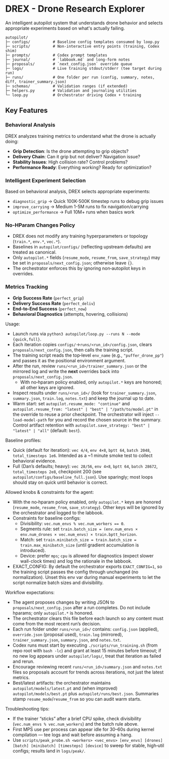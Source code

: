 # DREX - Drone Research Explorer

An intelligent autopilot system that understands drone behavior and selects appropriate experiments based on what's actually failing.

```
autopilot/
├─ configs/          # Baseline config templates consumed by loop.py
├─ scripts/          # Non-interactive entry points (training, Codex shim)
├─ prompts/          # Codex prompt templates
├─ journal/          # `labbook.md` and long-form notes
├─ proposals/        # `next_config.json` override queue
├─ logs/             # Live training stdout/stderr (tee target during run)
├─ runs/             # One folder per run (config, summary, notes, diff, trainer_summary.json)
├─ schemas/          # Validation ranges (if extended)
├─ helpers.py        # Validation and journaling utilities
└─ loop.py           # Orchestrator driving Codex + training
```

## Key Features

### Behavioral Analysis
DREX analyzes training metrics to understand what the drone is actually doing:
- **Grip Detection**: Is the drone attempting to grip objects?
- **Delivery Chain**: Can it grip but not deliver? Navigation issue?
- **Stability Issues**: High collision rate? Control problems?
- **Performance Ready**: Everything working? Ready for optimization?

### Intelligent Experiment Selection
Based on behavioral analysis, DREX selects appropriate experiments:
- `diagnostic_grip` → Quick 100K-500K timestep runs to debug grip issues
- `improve_carrying` → Medium 1-5M runs to fix navigation/carrying
- `optimize_performance` → Full 10M+ runs when basics work

### No‑HParam Changes Policy
- DREX does not modify any training hyperparameters or topology (`train.*`, `env.*`, `vec.*`).
- Baselines in `autopilot/configs/` (reflecting upstream defaults) are treated as canonical.
- Only `autopilot.*` fields (`resume_mode`, `resume_from`, `save_strategy`) may be set in `proposals/next_config.json`; otherwise leave `{}`.
- The orchestrator enforces this by ignoring non‑autopilot keys in overrides.

### Metrics Tracking
- **Grip Success Rate** (`perfect_grip`)
- **Delivery Success Rate** (`perfect_deliv`)
- **End-to-End Success** (`perfect_now`)
- **Behavioral Diagnostics** (attempts, hovering, collisions)

Usage:
- Launch runs via `python3 autopilot/loop.py --runs N --mode {quick,full}`.
- Each iteration copies `configs/`->`runs/<run_id>/config.json`, clears `proposals/next_config.json`, then calls the training script.
- The training script reads the top‑level `env_name` (e.g., `"puffer_drone_pp"`) and passes it as the positional environment argument.
- After the run, review `runs/<run_id>/trainer_summary.json` or the mirrored log and write the **next** overrides back into `proposals/next_config.json`.
  - With no‑hparam policy enabled, only `autopilot.*` keys are honored; all other keys are ignored.
- Inspect results under `runs/<run_id>/` (look for `trainer_summary.json`, `summary.json`, `train.log`, `notes.txt`) and keep the journal up to date.
 - Warm start: set `autopilot.resume_mode: "continue"` and `autopilot.resume_from: "latest" | "best" | "/path/to/model.pt"` in the override to reuse a prior checkpoint. The orchestrator will inject `--load-model-path` for you and record the chosen source in the summary. Control artifact retention with `autopilot.save_strategy: "best" | "latest" | "all"` (default: `best`).

Baseline profiles:
- Quick (default for iteration): `vec 4/4`, `env 4×8`, `bptt 64`, `batch 2048`, `total_timesteps 1e6`. Intended as a ~1 minute smoke test to collect behavioral evidence.
- Full (Dan’s defaults; heavy): `vec 28/56`, `env 4×8`, `bptt 64`, `batch 28672`, `total_timesteps 2e8`, checkpoint 200 (see `autopilot/configs/baseline_full.json`). Use sparingly; most loops should stay on quick until behavior is correct.

Allowed knobs & constraints for the agent:
- With the no‑hparam policy enabled, only `autopilot.*` keys are honored (`resume_mode`, `resume_from`, `save_strategy`). Other keys will be ignored by the orchestrator and logged to the labbook.
- Constraints for baseline configs:
  - Divisibility: `vec.num_envs % vec.num_workers == 0`.
  - Segments rule: set `train.batch_size = (env.num_envs × env.num_drones × vec.num_envs) × train.bptt_horizon`.
  - Match: set `train.minibatch_size = train.batch_size = train.max_minibatch_size` (until gradient accumulation is introduced).
  - Device: prefer `mps`; `cpu` is allowed for diagnostics (expect slower wall-clock times) and log the rationale in the labbook.
 - EXACT_CONFIG: By default the orchestrator exports `EXACT_CONFIG=1`, so the training script passes the config through unchanged (no normalization). Unset this env var during manual experiments to let the script normalize batch sizes and divisibility.

Workflow expectations:
- The agent proposes changes by writing JSON to `proposals/next_config.json` after a run completes. Do not include hparams; only `autopilot.*` is honored.
- The orchestrator clears this file before each launch so any content must come from the most recent run’s decision.
- Each run folder under `runs/<run_id>/` contains: `config.json` (applied), `override.json` (proposal used), `train.log` (mirrored), `trainer_summary.json`, `summary.json`, and `notes.txt`.
- Codex runs must start by executing `./scripts/run_training.sh` (from repo root with `bash -lc`) and grant at least 15 minutes before timeout; if no new log appears under `autopilot/logs/`, treat that iteration as failed and rerun.
- Encourage reviewing recent `runs/<run_id>/summary.json` and `notes.txt` files so proposals account for trends across iterations, not just the latest metrics.
- Best/latest artifacts: the orchestrator maintains `autopilot/models/latest.pt` and (when improved) `autopilot/models/best.pt` plus `autopilot/runs/best.json`. Summaries stamp `resume_mode`/`resume_from` so you can audit warm starts.

Troubleshooting tips:
- If the trainer “sticks” after a brief CPU spike, check divisibility (`vec.num_envs % vec.num_workers`) and the batch rule above.
- First MPS use per process can appear idle for 30–60s during kernel compilation — tee logs and wait before assuming a hang.
- Use `scripts/peak_probe.sh <workers> <vec_envs> [env_envs] [drones] [batch] [minibatch] [timesteps] [device]` to sweep for stable, high‑util configs; results land in `logs/peak/`.
